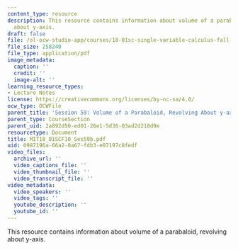 ```yaml
---
content_type: resource
description: This resource contains information about volume of a parabaloid, revolving
  about y-axis.
draft: false
file: /ol-ocw-studio-app/courses/18-01sc-single-variable-calculus-fall-2010/0987196a66a20a67fdb3e07197c8fedf_MIT18_01SCF10_Ses59b.pdf
file_size: 258240
file_type: application/pdf
image_metadata:
  caption: ''
  credit: ''
  image-alt: ''
learning_resource_types:
- Lecture Notes
license: https://creativecommons.org/licenses/by-nc-sa/4.0/
ocw_type: OCWFile
parent_title: 'Session 59: Volume of a Parabaloid, Revolving About y-axis'
parent_type: CourseSection
parent_uid: 2a892d50-ed01-26e1-5d36-03ad2d218d9e
resourcetype: Document
title: MIT18_01SCF10_Ses59b.pdf
uid: 0987196a-66a2-0a67-fdb3-e07197c8fedf
video_files:
  archive_url: ''
  video_captions_file: ''
  video_thumbnail_file: ''
  video_transcript_file: ''
video_metadata:
  video_speakers: ''
  video_tags: ''
  youtube_description: ''
  youtube_id: ''
---
```

This resource contains information about volume of a parabaloid, revolving about y-axis.